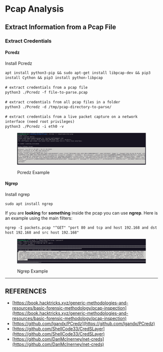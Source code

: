 # Pcap Analysis

## Extract Information from a Pcap File

### Extract Credentials

#### Pcredz

Install Pcredz

```
apt install python3-pip && sudo apt-get install libpcap-dev && pip3 install Cython && pip3 install python-libpcap

# extract credentials from a pcap file
python3 ./Pcredz -f file-to-parse.pcap

# extract credentials from all pcap files in a folder
python3 ./Pcredz -d /tmp/pcap-directory-to-parse/

# extract credentials from a live packet capture on a network interface (need root privileges)
python3 ./Pcredz -i eth0 -v
```

<figure><img src="../../../.gitbook/assets/image (2) (1) (1) (1).png" alt=""><figcaption><p>Pcredz Example</p></figcaption></figure>

#### Ngrep

Install ngrep

```
sudo apt install ngrep
```

If you are **looking** for **something** inside the pcap you can use **ngrep**. Here is an example using the main filters:

```
ngrep -I packets.pcap "^GET" "port 80 and tcp and host 192.168 and dst host 192.168 and src host 192.168"
```

<figure><img src="../../../.gitbook/assets/image (1) (1) (1) (1) (1).png" alt=""><figcaption><p>Ngrep Example</p></figcaption></figure>



***

## REFERENCES

* [https://book.hacktricks.xyz/generic-methodologies-and-resources/basic-forensic-methodology/pcap-inspection](https://book.hacktricks.xyz/generic-methodologies-and-resources/basic-forensic-methodology/pcap-inspection)
* [https://github.com/lgandx/PCredz](https://github.com/lgandx/PCredz)
* [https://github.com/ShellCode33/CredSLayer](https://github.com/ShellCode33/CredSLayer)
* [https://github.com/DanMcInerney/net-creds](https://github.com/DanMcInerney/net-creds)



